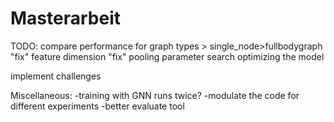 # Masterarbeit
TODO:
compare performance for graph types > single_node>fullbodygraph
"fix" feature dimension
"fix" pooling
parameter search
optimizing the model

implement challenges


Miscellaneous:
-training with GNN runs twice?
-modulate the code for different experiments
-better evaluate tool
